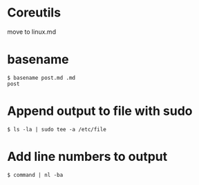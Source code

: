 # Coreutils

move to linux.md

# basename

	$ basename post.md .md
    post

# Append output to file with sudo

	$ ls -la | sudo tee -a /etc/file


# Add line numbers to output

	$ command | nl -ba

